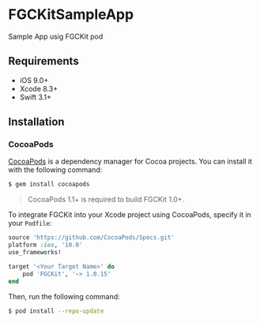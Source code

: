 # FGCKitSampleApp
Sample App usig FGCKit pod


## Requirements

- iOS 9.0+
- Xcode 8.3+
- Swift 3.1+

## Installation

### CocoaPods

[CocoaPods](http://cocoapods.org) is a dependency manager for Cocoa projects. You can install it with the following command:

```bash
$ gem install cocoapods
```

> CocoaPods 1.1+ is required to build FGCKit 1.0+.

To integrate FGCKit into your Xcode project using CocoaPods, specify it in your `Podfile`:

```ruby
source 'https://github.com/CocoaPods/Specs.git'
platform :ios, '10.0'
use_frameworks!

target '<Your Target Name>' do
    pod 'FGCKit', '~> 1.0.15'
end
```

Then, run the following command:

```bash
$ pod install --repo-update
```
